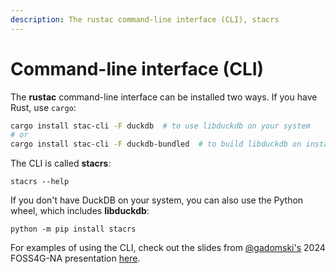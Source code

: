 ```yaml
---
description: The rustac command-line interface (CLI), stacrs
---
```


# Command-line interface (CLI)

The **rustac** command-line interface can be installed two ways.
If you have Rust, use `cargo`:

```sh
cargo install stac-cli -F duckdb  # to use libduckdb on your system
# or
cargo install stac-cli -F duckdb-bundled  # to build libduckdb on install (slow)
```

The CLI is called **stacrs**:

```shell
stacrs --help
```

If you don't have DuckDB on your system, you can also use the Python wheel, which includes **libduckdb**:

```shell
python -m pip install stacrs
```

For examples of using the CLI, check out the slides from [@gadomski's](https://github.com/gadomski/) 2024 FOSS4G-NA presentation [here](https://www.gadom.ski/2024-09-FOSS4G-NA-rustac/).
